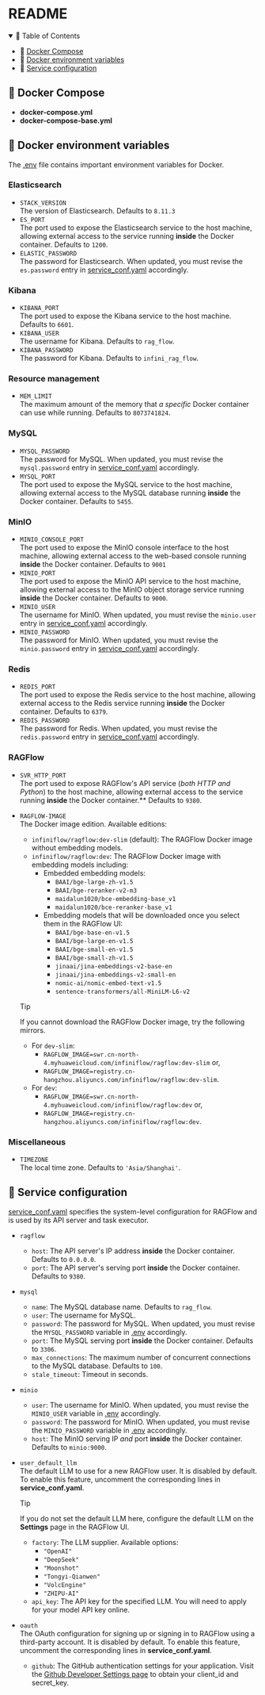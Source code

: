 # README

<details open>
<summary></b>📕 Table of Contents</b></summary>

- 🐳 [Docker Compose](#-docker-compose)
- 🐬 [Docker environment variables](#-docker-environment-variables)
- 🐋 [Service configuration](#-service-configuration)

</details>

## 🐳 Docker Compose

- **docker-compose.yml**
- **docker-compose-base.yml**

## 🐬 Docker environment variables

The [.env](./.env) file contains important environment variables for Docker.

### Elasticsearch

- `STACK_VERSION`  
  The version of Elasticsearch. Defaults to `8.11.3`
- `ES_PORT`  
  The port used to expose the Elasticsearch service to the host machine, allowing external access to the service running **inside** the Docker container.  Defaults to `1200`.
- `ELASTIC_PASSWORD`  
  The password for Elasticsearch. When updated, you must revise the `es.password` entry in  [service_conf.yaml](./service_conf.yaml) accordingly.

### Kibana

- `KIBANA_PORT`  
  The port used to expose the Kibana service to the host machine. Defaults to `6601`.
- `KIBANA_USER`  
  The username for Kibana. Defaults to `rag_flow`.
- `KIBANA_PASSWORD`  
  The password for Kibana. Defaults to `infini_rag_flow`.

### Resource management

- `MEM_LIMIT`  
  The maximum amount of the memory that *a specific* Docker container can use while running. Defaults to `8073741824`.

### MySQL

- `MYSQL_PASSWORD`  
  The password for MySQL. When updated, you must revise the `mysql.password` entry in  [service_conf.yaml](./service_conf.yaml) accordingly.
- `MYSQL_PORT`  
  The port used to expose the MySQL service to the host machine, allowing external access to the MySQL database running **inside** the Docker container. Defaults to `5455`.

### MinIO

- `MINIO_CONSOLE_PORT`  
  The port used to expose the MinIO console interface to the host machine, allowing external access to the web-based console running **inside** the Docker container. Defaults to `9001`
- `MINIO_PORT`  
  The port used to expose the MinIO API service to the host machine, allowing external access to the MinIO object storage service running **inside** the Docker container. Defaults to `9000`.
- `MINIO_USER`  
  The username for MinIO. When updated, you must revise the `minio.user` entry in  [service_conf.yaml](./service_conf.yaml) accordingly.
- `MINIO_PASSWORD`  
  The password for MinIO. When updated, you must revise the `minio.password` entry in  [service_conf.yaml](./service_conf.yaml) accordingly.

### Redis

- `REDIS_PORT`  
  The port used to expose the Redis service to the host machine, allowing external access to the Redis service running **inside** the Docker container. Defaults to `6379`.
- `REDIS_PASSWORD`  
  The password for Redis. When updated, you must revise the `redis.password` entry in  [service_conf.yaml](./service_conf.yaml) accordingly.

### RAGFlow

- `SVR_HTTP_PORT`  
  The port used to expose RAGFlow's API service (*both HTTP and Python*) to the host machine, allowing external access to the service running **inside** the Docker container.** Defaults to `9380`.
- `RAGFLOW-IMAGE`  
  The Docker image edition. Available editions:  
  
  - `infiniflow/ragflow:dev-slim` (default): The RAGFlow Docker image without embedding models.  
  - `infiniflow/ragflow:dev`: The RAGFlow Docker image with embedding models including:
    - Embedded embedding models:
      - `BAAI/bge-large-zh-v1.5` 
      - `BAAI/bge-reranker-v2-m3`
      - `maidalun1020/bce-embedding-base_v1`
      - `maidalun1020/bce-reranker-base_v1`
    - Embedding models that will be downloaded once you select them in the RAGFlow UI:
      - `BAAI/bge-base-en-v1.5`
      - `BAAI/bge-large-en-v1.5`
      - `BAAI/bge-small-en-v1.5`
      - `BAAI/bge-small-zh-v1.5`
      - `jinaai/jina-embeddings-v2-base-en`
      - `jinaai/jina-embeddings-v2-small-en`
      - `nomic-ai/nomic-embed-text-v1.5`
      - `sentence-transformers/all-MiniLM-L6-v2`
  
  > [!TIP]  
  >
  > If you cannot download the RAGFlow Docker image, try the following mirrors.
  > - For `dev-slim`:
  >   - `RAGFLOW_IMAGE=swr.cn-north-4.myhuaweicloud.com/infiniflow/ragflow:dev-slim` or,
  >   - `RAGFLOW_IMAGE=registry.cn-hangzhou.aliyuncs.com/infiniflow/ragflow:dev-slim`.
  > - For `dev`:
  >   - `RAGFLOW_IMAGE=swr.cn-north-4.myhuaweicloud.com/infiniflow/ragflow:dev` or,
  >   - `RAGFLOW_IMAGE=registry.cn-hangzhou.aliyuncs.com/infiniflow/ragflow:dev`.

### Miscellaneous

- `TIMEZONE`  
  The local time zone. Defaults to `'Asia/Shanghai'`.

## 🐋 Service configuration

[service_conf.yaml](./service_conf.yaml) specifies the system-level configuration for RAGFlow and is used by its API server and task executor.

- `ragflow`
  - `host`: The API server's IP address **inside** the Docker container. Defaults to `0.0.0.0`.
  - `port`: The API server's serving port **inside** the Docker container. Defaults to `9380`.

- `mysql`
  - `name`: The MySQL database name. Defaults to `rag_flow`.
  - `user`: The username for MySQL.
  - `password`: The password for MySQL. When updated, you must revise the `MYSQL_PASSWORD` variable in [.env](./.env) accordingly.
  - `port`: The MySQL serving port **inside** the Docker container. Defaults to `3306`.
  - `max_connections`: The maximum number of concurrent connections to the MySQL database. Defaults to `100`.
  - `stale_timeout`: Timeout in seconds.

- `minio`
  - `user`: The username for MinIO. When updated, you must revise the `MINIO_USER` variable in [.env](./.env) accordingly.
  - `password`: The password for MinIO. When updated, you must revise the `MINIO_PASSWORD` variable in [.env](./.env) accordingly.
  - `host`: The MinIO serving IP *and* port **inside** the Docker container. Defaults to `minio:9000`.

- `user_default_llm`  
  The default LLM to use for a new RAGFlow user. It is disabled by default. To enable this feature, uncomment the corresponding lines in **service_conf.yaml**.  

  > [!TIP]  
  >
  > If you do not set the default LLM here, configure the default LLM on the **Settings** page in the RAGFlow UI.  
  - `factory`: The LLM supplier. Available options:
    - `"OpenAI"`
    - `"DeepSeek"`
    - `"Moonshot"`
    - `"Tongyi-Qianwen"`
    - `"VolcEngine"`
    - `"ZHIPU-AI"`
  - `api_key`: The API key for the specified LLM. You will need to apply for your model API key online.
- `oauth`  
  The OAuth configuration for signing up or signing in to RAGFlow using a third-party account.  It is disabled by default. To enable this feature, uncomment the corresponding lines in **service_conf.yaml**.
  - `github`: The GitHub authentication settings for your application. Visit the [Github Developer Settings page](https://github.com/settings/developers) to obtain your client_id and secret_key.
